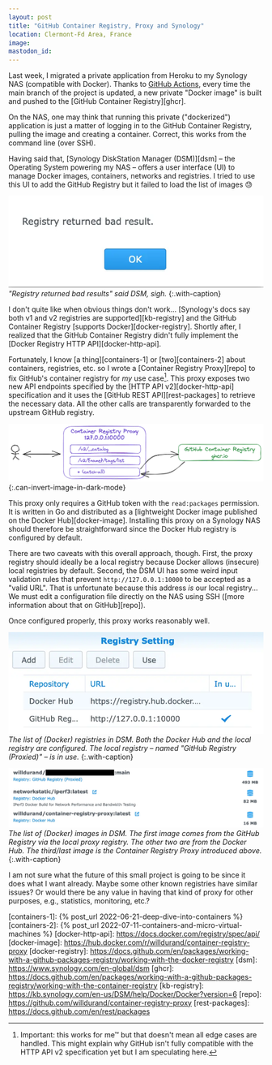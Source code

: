 ```yaml
---
layout: post
title: "GitHub Container Registry, Proxy and Synology"
location: Clermont-Fd Area, France
image:
mastodon_id:
---
```


Last week, I migrated a private application from Heroku to my Synology NAS
(compatible with Docker). Thanks to [GitHub Actions][actions], every time the
main branch of the project is updated, a new private "Docker image" is built and
pushed to the [GitHub Container Registry][ghcr].

On the NAS, one may think that running this private ("dockerized") application
is just a matter of logging in to the GitHub Container Registry, pulling the
image and creating a container. Correct, this works from the command line (over
SSH).

Having said that, [Synology DiskStation Manager (DSM)][dsm] – the Operating
System powering my NAS – offers a user interface (UI) to manage Docker images,
containers, networks and registries. I tried to use this UI to add the GitHub
Registry but it failed to load the list of images 😓

![](/images/posts/2023/03/synology-error-registry.webp)
_"Registry returned bad results" said DSM, sigh._
{:.with-caption}

I don't quite like when obvious things don't work... [Synology's docs say both
v1 and v2 registries are supported][kb-registry] and the GitHub Container
Registry [supports Docker][docker-registry]. Shortly after, I realized that the
GitHub Container Registry didn't fully implement the [Docker Registry HTTP
API][docker-http-api].

Fortunately, I know [a thing][containers-1] or [two][containers-2] about
containers, registries, etc. so I wrote a [Container Registry Proxy][repo] to
fix GitHub's container registry for _my_ use case[^1]. This proxy exposes two
new API endpoints specified by the [HTTP API v2][docker-http-api] specification
and it uses the [GitHub REST API][rest-packages] to retrieve the necessary data.
All the other calls are transparently forwarded to the upstream GitHub registry.

[^1]: Important: this works for me™ but that doesn't mean all edge cases are handled. This might explain why GitHub isn't fully compatible with the HTTP API v2 specification yet but I am speculating here.

![](/images/posts/2023/03/container-registry-proxy.webp)
{:.can-invert-image-in-dark-mode}

This proxy only requires a GitHub token with the `read:packages` permission.  It
is written in Go and distributed as a [lightweight Docker image published on the
Docker Hub][docker-image]. Installing this proxy on a Synology NAS should
therefore be straightforward since the Docker Hub registry is configured by
default.

There are two caveats with this overall approach, though. First, the proxy
registry should ideally be a local registry because Docker allows (insecure)
local registries by default. Second, the DSM UI has some weird input validation
rules that prevent `http://127.0.0.1:10000` to be accepted as a "valid URL".
That is unfortunate because this address *is* our local registry... We must edit
a configuration file directly on the NAS using SSH ([more information about that
on GitHub][repo]).

Once configured properly, this proxy works reasonably well.

![](/images/posts/2023/03/synology-registry-setting.webp)
_The list of (Docker) registries in DSM. Both the Docker Hub and the local
registry are configured. The local registry – named "GitHub Registry (Proxied)"
– is in use._
{:.with-caption}

![](/images/posts/2023/03/synology-docker-images.webp)
_The list of (Docker) images in DSM. The first image comes from the GitHub
Registry via the local proxy registry. The other two are from the Docker Hub.
The third/last image is the Container Registry Proxy introduced above._
{:.with-caption}

I am not sure what the future of this small project is going to be since it does
what I want already. Maybe some other known registries have similar issues?  Or
would there be any value in having that kind of proxy for other purposes, e.g.,
statistics, monitoring, etc.?

[actions]: https://docs.github.com/en/actions
[containers-1]: {% post_url 2022-06-21-deep-dive-into-containers %}
[containers-2]: {% post_url 2022-07-11-containers-and-micro-virtual-machines %}
[docker-http-api]: https://docs.docker.com/registry/spec/api/
[docker-image]: https://hub.docker.com/r/willdurand/container-registry-proxy
[docker-registry]: https://docs.github.com/en/packages/working-with-a-github-packages-registry/working-with-the-docker-registry
[dsm]: https://www.synology.com/en-global/dsm
[ghcr]: https://docs.github.com/en/packages/working-with-a-github-packages-registry/working-with-the-container-registry
[kb-registry]: https://kb.synology.com/en-us/DSM/help/Docker/Docker?version=6
[repo]: https://github.com/willdurand/container-registry-proxy
[rest-packages]: https://docs.github.com/en/rest/packages

